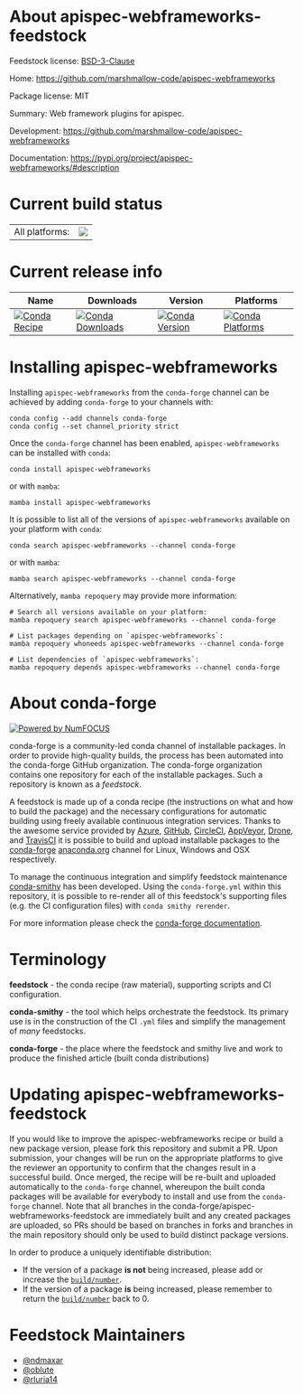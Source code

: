 About apispec-webframeworks-feedstock
=====================================

Feedstock license: [BSD-3-Clause](https://github.com/conda-forge/apispec-webframeworks-feedstock/blob/main/LICENSE.txt)

Home: https://github.com/marshmallow-code/apispec-webframeworks

Package license: MIT

Summary: Web framework plugins for apispec.

Development: https://github.com/marshmallow-code/apispec-webframeworks

Documentation: https://pypi.org/project/apispec-webframeworks/#description

Current build status
====================


<table><tr><td>All platforms:</td>
    <td>
      <a href="https://dev.azure.com/conda-forge/feedstock-builds/_build/latest?definitionId=10130&branchName=main">
        <img src="https://dev.azure.com/conda-forge/feedstock-builds/_apis/build/status/apispec-webframeworks-feedstock?branchName=main">
      </a>
    </td>
  </tr>
</table>

Current release info
====================

| Name | Downloads | Version | Platforms |
| --- | --- | --- | --- |
| [![Conda Recipe](https://img.shields.io/badge/recipe-apispec--webframeworks-green.svg)](https://anaconda.org/conda-forge/apispec-webframeworks) | [![Conda Downloads](https://img.shields.io/conda/dn/conda-forge/apispec-webframeworks.svg)](https://anaconda.org/conda-forge/apispec-webframeworks) | [![Conda Version](https://img.shields.io/conda/vn/conda-forge/apispec-webframeworks.svg)](https://anaconda.org/conda-forge/apispec-webframeworks) | [![Conda Platforms](https://img.shields.io/conda/pn/conda-forge/apispec-webframeworks.svg)](https://anaconda.org/conda-forge/apispec-webframeworks) |

Installing apispec-webframeworks
================================

Installing `apispec-webframeworks` from the `conda-forge` channel can be achieved by adding `conda-forge` to your channels with:

```
conda config --add channels conda-forge
conda config --set channel_priority strict
```

Once the `conda-forge` channel has been enabled, `apispec-webframeworks` can be installed with `conda`:

```
conda install apispec-webframeworks
```

or with `mamba`:

```
mamba install apispec-webframeworks
```

It is possible to list all of the versions of `apispec-webframeworks` available on your platform with `conda`:

```
conda search apispec-webframeworks --channel conda-forge
```

or with `mamba`:

```
mamba search apispec-webframeworks --channel conda-forge
```

Alternatively, `mamba repoquery` may provide more information:

```
# Search all versions available on your platform:
mamba repoquery search apispec-webframeworks --channel conda-forge

# List packages depending on `apispec-webframeworks`:
mamba repoquery whoneeds apispec-webframeworks --channel conda-forge

# List dependencies of `apispec-webframeworks`:
mamba repoquery depends apispec-webframeworks --channel conda-forge
```


About conda-forge
=================

[![Powered by
NumFOCUS](https://img.shields.io/badge/powered%20by-NumFOCUS-orange.svg?style=flat&colorA=E1523D&colorB=007D8A)](https://numfocus.org)

conda-forge is a community-led conda channel of installable packages.
In order to provide high-quality builds, the process has been automated into the
conda-forge GitHub organization. The conda-forge organization contains one repository
for each of the installable packages. Such a repository is known as a *feedstock*.

A feedstock is made up of a conda recipe (the instructions on what and how to build
the package) and the necessary configurations for automatic building using freely
available continuous integration services. Thanks to the awesome service provided by
[Azure](https://azure.microsoft.com/en-us/services/devops/), [GitHub](https://github.com/),
[CircleCI](https://circleci.com/), [AppVeyor](https://www.appveyor.com/),
[Drone](https://cloud.drone.io/welcome), and [TravisCI](https://travis-ci.com/)
it is possible to build and upload installable packages to the
[conda-forge](https://anaconda.org/conda-forge) [anaconda.org](https://anaconda.org/)
channel for Linux, Windows and OSX respectively.

To manage the continuous integration and simplify feedstock maintenance
[conda-smithy](https://github.com/conda-forge/conda-smithy) has been developed.
Using the ``conda-forge.yml`` within this repository, it is possible to re-render all of
this feedstock's supporting files (e.g. the CI configuration files) with ``conda smithy rerender``.

For more information please check the [conda-forge documentation](https://conda-forge.org/docs/).

Terminology
===========

**feedstock** - the conda recipe (raw material), supporting scripts and CI configuration.

**conda-smithy** - the tool which helps orchestrate the feedstock.
                   Its primary use is in the construction of the CI ``.yml`` files
                   and simplify the management of *many* feedstocks.

**conda-forge** - the place where the feedstock and smithy live and work to
                  produce the finished article (built conda distributions)


Updating apispec-webframeworks-feedstock
========================================

If you would like to improve the apispec-webframeworks recipe or build a new
package version, please fork this repository and submit a PR. Upon submission,
your changes will be run on the appropriate platforms to give the reviewer an
opportunity to confirm that the changes result in a successful build. Once
merged, the recipe will be re-built and uploaded automatically to the
`conda-forge` channel, whereupon the built conda packages will be available for
everybody to install and use from the `conda-forge` channel.
Note that all branches in the conda-forge/apispec-webframeworks-feedstock are
immediately built and any created packages are uploaded, so PRs should be based
on branches in forks and branches in the main repository should only be used to
build distinct package versions.

In order to produce a uniquely identifiable distribution:
 * If the version of a package **is not** being increased, please add or increase
   the [``build/number``](https://docs.conda.io/projects/conda-build/en/latest/resources/define-metadata.html#build-number-and-string).
 * If the version of a package **is** being increased, please remember to return
   the [``build/number``](https://docs.conda.io/projects/conda-build/en/latest/resources/define-metadata.html#build-number-and-string)
   back to 0.

Feedstock Maintainers
=====================

* [@ndmaxar](https://github.com/ndmaxar/)
* [@oblute](https://github.com/oblute/)
* [@rluria14](https://github.com/rluria14/)

